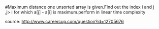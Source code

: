 #Maximum distance
one unsorted array is given.Find out the index i and j ,j> i for which a[j] - a[i] is maximum.perform in linear time complexity

source: http://www.careercup.com/question?id=12705676
